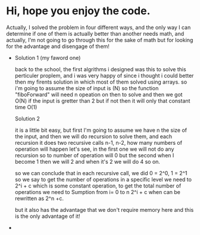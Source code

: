 # Hi, hope you enjoy the code.
<p>Actually, I solved the problem in four different ways, and the only way I can determine if one of them is actually better than another needs math, and actually, I'm not going to go through this for the sake of math but for looking for the advantage and disengage of them!</p>
<ul>
  <li>
    <p>Solution 1 (my faword one)</p>
    <span>
      back to the school, the first algrithms i designed was this to solve this perticuler proplem, and i was very happy of since i thought i could better then my firents solution in which most of them solved using arrays. 
      so i'm going to assume the size of input is (N) so the function "fiboForward" will need n opeation on then to solve and 
      then we got O(N) if the input is gretter than 2 but if not then it will only that constant time O(1)
    </span>
  </li>
  <p>Solution 2</p>
  <span>
    it is a little bit easy, but first I'm going to assume we have n the size of the input, and then we will do recursion to solve them, and each recursion it does two recursive calls n-1, n-2, how many numbers of operation will happen let's see, in the first one we will not do any recursion so to number of operation will 0 but the second when I become 1 then we will 2 and when it's 2 we will do 4 so on.

so we can conclude that in each recursive call, we did 
0 = 2^0, 1 = 2^1 so we say to get the number of operations in a specific level we need to 2^i + c which is some constant operation,
to get the total number of operations we need
to Sumption from i= 0 to n 2^i + c when can be rewritten as 2^n +c.

but it also has the advantage that we don't require memory here and this is the only advantage of it!
  <span>
  <li>
  </li>
  </ul>
